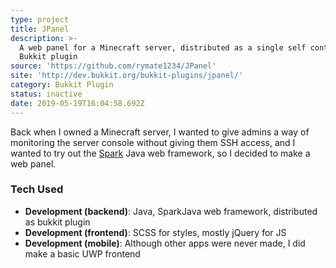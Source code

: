```yaml
---
type: project
title: JPanel
description: >-
  A web panel for a Minecraft server, distributed as a single self contained
  Bukkit plugin
source: 'https://github.com/rymate1234/JPanel'
site: 'http://dev.bukkit.org/bukkit-plugins/jpanel/'
category: Bukkit Plugin
status: inactive
date: 2019-05-19T16:04:58.692Z
---
```

Back when I owned a Minecraft server, I wanted to give admins a way of monitoring the server console without giving them SSH access, and I wanted to try out the [Spark](http://sparkjava.com/) Java web framework, so I decided to make a web panel.

### Tech Used

 - **Development (backend)**: Java, SparkJava web framework, distributed as bukkit plugin
 - **Development (frontend)**: SCSS for styles, mostly jQuery for JS
 - **Development (mobile)**: Although other apps were never made, I did make a basic UWP frontend 
